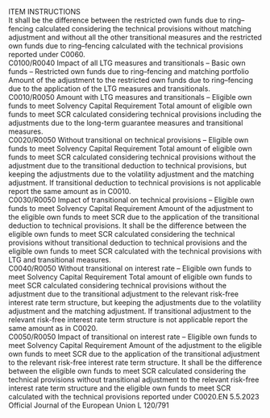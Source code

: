  
ITEM  INSTRUCTIONS  
It shall be the difference between the restricted own funds due to ring–fencing 
calculated considering the technical provisions without matching adjustment and 
without all the other transitional measures and the restricted own funds due to 
ring–fencing calculated with the technical provisions reported under C0060.  
C0100/R0040  Impact of all LTG measures 
and transitionals – Basic own 
funds – Restricted own funds 
due to ring–fencing and 
matching portfolio  Amount of the adjustment to the restricted own funds due to ring–fencing due to 
the application of the LTG measures and transitionals.  
C0010/R0050  Amount with LTG measures 
and transitionals – Eligible 
own funds to meet Solvency 
Capital Requirement  Total amount of eligible own funds to meet SCR calculated considering technical 
provisions including the adjustments due to the long-term guarantee measures 
and transitional measures.  
C0020/R0050  Without transitional on 
technical provisions – Eligible 
own funds to meet Solvency 
Capital Requirement  Total amount of eligible own funds to meet SCR calculated considering technical 
provisions without the adjustment due to the transitional deduction to technical 
provisions, but keeping the adjustments due to the volatility adjustment and the 
matching adjustment. 
If transitional deduction to technical provisions is not applicable report the same 
amount as in C0010.  
C0030/R0050  Impact of transitional on 
technical provisions – Eligible 
own funds to meet Solvency 
Capital Requirement  Amount of the adjustment to the eligible own funds to meet SCR due to the 
application of the transitional deduction to technical provisions. 
It shall be the difference between the eligible own funds to meet SCR calculated 
considering the technical provisions without transitional deduction to technical 
provisions and the eligible own funds to meet SCR calculated with the technical 
provisions with LTG and transitional measures.  
C0040/R0050  Without transitional on 
interest rate – Eligible own 
funds to meet Solvency Capital 
Requirement  Total amount of eligible own funds to meet SCR calculated considering technical 
provisions without the adjustment due to the transitional adjustment to the 
relevant risk-free interest rate term structure, but keeping the adjustments due 
to the volatility adjustment and the matching adjustment. 
If transitional adjustment to the relevant risk-free interest rate term structure is 
not applicable report the same amount as in C0020.  
C0050/R0050  Impact of transitional on 
interest rate – Eligible own 
funds to meet Solvency Capital 
Requirement  Amount of the adjustment to the eligible own funds to meet SCR due to the 
application of the transitional adjustment to the relevant risk-free interest rate 
term structure. 
It shall be the difference between the eligible own funds to meet SCR calculated 
considering the technical provisions without transitional adjustment to the 
relevant risk-free interest rate term structure and the eligible own funds to meet 
SCR calculated with the technical provisions reported under C0020.EN  5.5.2023 Official Journal of the European Union L 120/791
